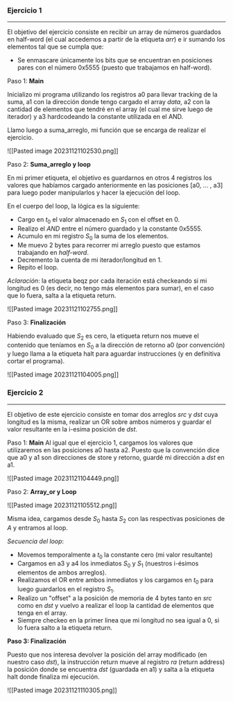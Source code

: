
### Ejercicio 1
***
El objetivo del ejercicio consiste en recibir un array de números guardados en half-word (el cual accedemos a partir de la etiqueta *arr*) e ir sumando los elementos tal que se cumpla que:
* Se enmascare únicamente los bits que se encuentran en posiciones pares con el número 0x5555 (puesto que trabajamos en half-word).

Paso 1: **Main**

Inicializo mi programa utilizando los registros a0 para llevar tracking de la suma, a1 con la dirección donde tengo cargado el array *data*, a2 con la cantidad de elementos que tendré en el array (el cual me sirve luego de iterador) y a3 hardcodeando la constante utilizada en el AND.

Llamo luego a suma_arreglo, mi función que se encarga de realizar el ejercicio.

![[Pasted image 20231121102530.png]]


Paso 2: **Suma_arreglo y loop**

En mi primer etiqueta, el objetivo es guardarnos en otros 4 registros los valores que habíamos cargado anteriormente en las posiciones \[a0, ... , a3\] para luego poder manipularlos y hacer la ejecución del loop.

En el cuerpo del loop, la lógica es la siguiente:
* Cargo en $t_{0}$ el valor almacenado en $S_{1}$ con el offset en 0.
* Realizo el *AND* entre el número guardado y la constante 0x5555.
* Acumulo en mi registro $S_{0}$ la suma de los elementos.
* Me muevo 2 bytes para recorrer mi arreglo puesto que estamos trabajando en *half-word*.
* Decremento la cuenta de mi iterador/longitud en 1.
* Repito el loop.

*Aclaración*: la etiqueta beqz por cada iteración está checkeando si mi longitud es 0 (es decir, no tengo más elementos para sumar), en el caso que lo fuera, salta a la etiqueta return.

![[Pasted image 20231121102755.png]]


Paso 3: **Finalización**

Habiendo evaluado que $S_{2}$ es cero, la etiqueta return nos mueve el contenido que teníamos en $S_{0}$ a la dirección de retorno a0 (por convención) y luego llama a la etiqueta halt para aguardar instrucciones (y en definitiva cortar el programa).

![[Pasted image 20231121104005.png]]


### Ejercicio 2
***
El objetivo de este ejercicio consiste en tomar dos arreglos *src* y *dst* cuya longitud es la misma, realizar un OR sobre ambos números y guardar el valor resultante en la i-esima posición de *dst*.

Paso 1: **Main**
Al igual que el ejercicio 1, cargamos los valores que utilizaremos en las posiciones a0 hasta a2. Puesto que la convención dice que a0 y a1 son direcciones de store y retorno, guardé mi dirección a *dst* en a1.

![[Pasted image 20231121104449.png]]



Paso 2: **Array_or y Loop**

![[Pasted image 20231121105512.png]]

Misma idea, cargamos desde $S_{0}$ hasta $S_{2}$ con las respectivas posiciones de $A$ y entramos al loop.

*Secuencia del loop*:
* Movemos temporalmente a $t_{0}$ la constante cero (mi valor resultante)
* Cargamos en a3 y a4 los inmediatos $S_{0}$ y $S_{1}$ (nuestros i-ésimos elementos de ambos arreglos).
* Realizamos el OR entre ambos inmediatos y los cargamos en $t_{0}$ para luego guardarlos en el registro $S_{1}$.
* Realizo un "offset" a la posición de memoria de 4 bytes tanto en *src* como en *dst* y vuelvo a realizar el loop la cantidad de elementos que tenga en el array.
* Siempre checkeo en la primer linea que mi longitud no sea igual a 0, si lo fuera salto a la etiqueta return.

**Paso 3: Finalización**

Puesto que nos interesa devolver la posición del array modificado (en nuestro caso *dst*), la instrucción return mueve al registro *ra* (return address) la posición donde se encuentra *dst* (guardada en a1) y salta a la etiqueta halt donde finaliza mi ejecución.

![[Pasted image 20231121110305.png]]




